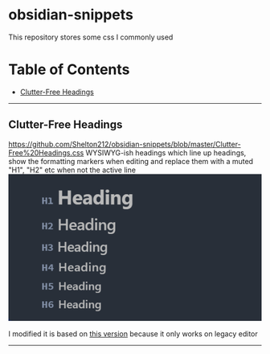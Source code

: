 # obsidian-snippets

This repository stores some css I commonly used

# Table of Contents

- [Clutter-Free Headings](#clutter-free-headings)

---

## Clutter-Free Headings

<https://github.com/Shelton212/obsidian-snippets/blob/master/Clutter-Free%20Headings.css>
WYSIWYG-ish headings which line up headings, show the formatting markers when editing
and replace them with a muted "H1", "H2" etc when not the active line
![](./images/clutter-free-headings.gif)

I modified it is based on [this version](https://github.com/deathau/obsidian-snippets/blob/main/clutter-free-headings.css) because it only works on  legacy editor

---